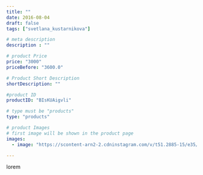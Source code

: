 ```yaml
---
title: ""
date: 2016-08-04
draft: false
tags: ["svetlana_kustarnikova"]

# meta description
description : ""

# product Price
price: "3000"
priceBefore: "3600.0"

# Product Short Description
shortDescription: ""

#product ID
productID: "BIsKUAigvli"

# type must be "products"
type: "products"

# product Images
# first image will be shown in the product page
images:
  - image: "https://scontent-arn2-2.cdninstagram.com/v/t51.2885-15/e35/13736114_1184517428281152_245121390_n.jpg?se=7&tp=1&_nc_ht=scontent-arn2-2.cdninstagram.com&_nc_cat=100&_nc_ohc=msJdKstH7CoAX_B6paA&ccb=7-4&oh=18dd8fc5d3c7da47e74385af99fbf2e4&oe=608411FE&ig_cache_key=MTMwOTQ2Njk0NzA5MTYyNjMzOA%3D%3D.2-ccb7-4"

---
```

lorem
